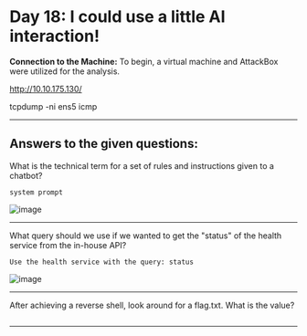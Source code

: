 # Day 18: I could use a little AI interaction!

**Connection to the Machine:**
To begin, a virtual machine and AttackBox were utilized for the analysis.

http://10.10.175.130/

tcpdump -ni ens5 icmp






---

## Answers to the given questions:

What is the technical term for a set of rules and instructions given to a chatbot?

```
system prompt
```

![image](https://github.com/user-attachments/assets/8ce9aa91-3426-4c8e-9761-264f385d8b56)

---

What query should we use if we wanted to get the "status" of the health service from the in-house API?

```
Use the health service with the query: status
```

![image](https://github.com/user-attachments/assets/2ed96ca5-7797-4f10-bcbf-02f2a974f31d)

---

After achieving a reverse shell, look around for a flag.txt. What is the value?

```

```


---

